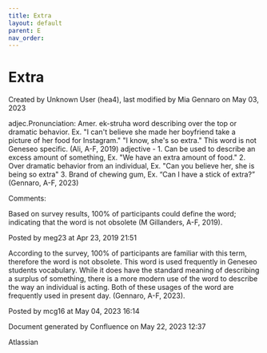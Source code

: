 ```yaml
---
title: Extra
layout: default
parent: E
nav_order:
---
```


# Extra

Created by  Unknown User (hea4), last modified by  Mia Gennaro on May 03, 2023

adjec.Pronunciation: Amer. ek-struha word describing over the top or dramatic behavior. Ex. &quot;I can't believe she made her boyfriend take a picture of her food for Instagram.&quot; &quot;I know, she's so extra.&quot; This word is not Geneseo specific. (Ali, A-F, 2019) adjective - 1. Can be used to describe an excess amount of something, Ex. &quot;We have an extra amount of food.&quot; 2. Over dramatic behavior from an individual, Ex. &quot;Can you believe her, she is being so extra&quot; 3. Brand of chewing gum, Ex. “Can I have a stick of extra?” (Gennaro, A-F, 2023)

Comments:

Based on survey results, 100% of participants could define the word; indicating that the word is not obsolete (M Gillanders, A-F, 2019).

Posted by meg23 at Apr 23, 2019 21:51

According to the survey, 100% of participants are familiar with this term, therefore the word is not obsolete. This word is used frequently in Geneseo students vocabulary. While it does have the standard meaning of describing a surplus of something, there is a more modern use of the word to describe the way an individual is acting. Both of these usages of the word are frequently used in present day. (Gennaro, A-F, 2023). 

Posted by mcg16 at May 04, 2023 16:14

Document generated by Confluence on May 22, 2023 12:37

Atlassian
